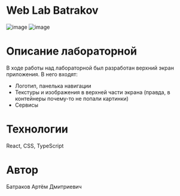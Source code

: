 # Web Lab Batrakov
![image](https://github.com/monpasye/BatrakovWebLab/assets/92627173/ab43020b-f34e-43d3-9793-10512797edd8)
![image](https://github.com/monpasye/BatrakovWebLab/assets/92627173/d8225e70-d8a8-4f46-ac37-63e602850126)
# Описание лабораторной
В ходе работы над лабораторной был разработан верхний экран приложения. В него входят:
* Логотип, панелька навигации
* Текстуры и изображения в верхней части экрана (правда, в контейнеры почему-то не попали картинки)
* Сервисы
# Технологии
React, CSS, TypeScript
# Автор
Батраков Артём Дмитриевич
